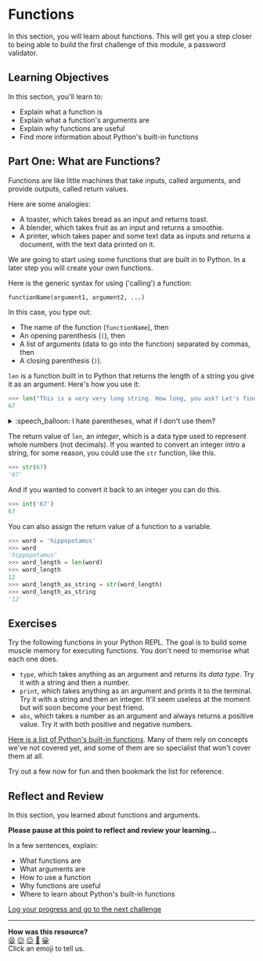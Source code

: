 # Functions

In this section, you will learn about functions. This will get you a step closer
to being able to build the first challenge of this module, a password validator.


<!-- OMITTED -->

## Learning Objectives

In this section, you'll learn to:

* Explain what a function is
* Explain what a function's arguments are
* Explain why functions are useful
* Find more information about Python's built-in functions

## Part One: What are Functions?

Functions are like little machines that take inputs, called arguments, and
provide outputs, called return values.

Here are some analogies:
* A toaster, which takes bread as an input and returns toast.
* A blender, which takes fruit as an input and returns a smoothie.
* A printer, which takes paper and some text data as inputs and returns a
  document, with the text data printed on it.

We are going to start using some functions that are built in to Python. In a
later step you will create your own functions.

Here is the generic syntax for using ('calling') a function:

```python
functionName(argument1, argument2, ...)
```

In this case, you type out:

* The name of the function (`functionName`), then
* An opening parenthesis (`(`), then 
* A list of arguments (data to go into the function) separated by commas, then
* A closing parenthesis (`)`).

`len` is a function built in to Python that returns the length of a string you
give it as an argument. Here's how you use it:

```python
>>> len("This is a very very long string. How long, you ask? Let's find out!")
67
```

<details>
  <summary>:speech_balloon: I hate parentheses, what if I don't use them?</summary>

  <hr>
  
  If you don't add the parentheses, you just get the function returned back to
  you.

  ```python
  >>> len
  <built-in function len>
  ```

  Not very useful, for now...

  <hr>
</details>

The return value of `len`, an _integer_, which is a data type used to represent
whole numbers (not decimals). If you wanted to convert an integer intro a
string, for some reason, you could use the `str` function, like this.

```python
>>> str(67)
'67'
```

And if you wanted to convert it back to an integer you can do this.

```python
>>> int('67')
67
```

You can also assign the return value of a function to a variable.

```python
>>> word = 'hippopotamus'
>>> word
'hippopotamus'
>>> word_length = len(word)
>>> word_length
12
>>> word_length_as_string = str(word_length)
>>> word_length_as_string
'12'
```

## Exercises

Try the following functions in your Python REPL. The goal is to build some
muscle memory for executing functions. You don't need to memorise what each one
does.

* `type`, which takes anything as an argument and returns its _data type_. Try
  it with a string and then a number.
* `print`, which takes anything as an argument and prints it to the terminal.
  Try it with a string and then an integer. It'll seem useless at the moment but
  will soon become your best friend.
* `abs`, which takes a number as an argument and always returns a positive
  value. Try it with both positive and negative numbers.

[Here is a list of Python's built-in
functions](https://docs.python.org/3/library/functions.html). Many of them rely
on concepts we've not covered yet, and some of them are so specialist that won't
cover them at all. 

Try out a few now for fun and then bookmark the list for reference.

## Reflect and Review

In this section, you learned about functions and arguments.

**Please pause at this point to reflect and review your learning...**

In a few sentences, explain:

* What functions are
* What arguments are
* How to use a function
* Why functions are useful
* Where to learn about Python's built-in functions


[Log your progress and go to the next challenge](https://makers-event-logger.herokuapp.com/?event=03_functions.md&repository=makersacademy%2Fpython_foundations&redirect=chapter1%2F04_methods.md)

<!-- BEGIN GENERATED SECTION DO NOT EDIT -->

---

**How was this resource?**  
[😫](https://airtable.com/shrUJ3t7KLMqVRFKR?prefill_Repository=makersacademy%2Fpython_foundations&prefill_File=chapter1%2F03_functions.md&prefill_Sentiment=😫) [😕](https://airtable.com/shrUJ3t7KLMqVRFKR?prefill_Repository=makersacademy%2Fpython_foundations&prefill_File=chapter1%2F03_functions.md&prefill_Sentiment=😕) [😐](https://airtable.com/shrUJ3t7KLMqVRFKR?prefill_Repository=makersacademy%2Fpython_foundations&prefill_File=chapter1%2F03_functions.md&prefill_Sentiment=😐) [🙂](https://airtable.com/shrUJ3t7KLMqVRFKR?prefill_Repository=makersacademy%2Fpython_foundations&prefill_File=chapter1%2F03_functions.md&prefill_Sentiment=🙂) [😀](https://airtable.com/shrUJ3t7KLMqVRFKR?prefill_Repository=makersacademy%2Fpython_foundations&prefill_File=chapter1%2F03_functions.md&prefill_Sentiment=😀)  
Click an emoji to tell us.

<!-- END GENERATED SECTION DO NOT EDIT -->
